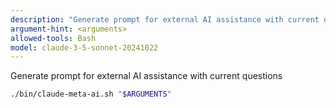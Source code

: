 ```yaml
---
description: "Generate prompt for external AI assistance with current questions"
argument-hint: <arguments>
allowed-tools: Bash
model: claude-3-5-sonnet-20241022
---
```



Generate prompt for external AI assistance with current questions

```bash
./bin/claude-meta-ai.sh "$ARGUMENTS"
```